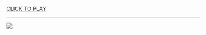 
<a href="https://premium76.site?title=unblocked_games_sex&ref=13M">CLICK TO PLAY</a></h3>
<hr>

<a href="https://premium76.site?title=unblocked_games_sex&ref=13M"><img src="https://clearcache.store/games.png"></a>


